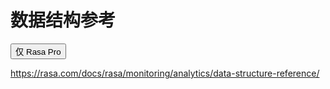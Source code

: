 # 数据结构参考

<button data-md-color-primary="amber">仅 Rasa Pro</button>

https://rasa.com/docs/rasa/monitoring/analytics/data-structure-reference/
